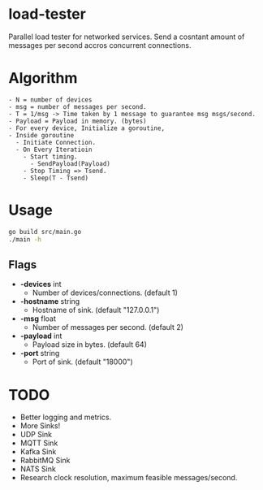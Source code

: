# load-tester

Parallel load tester for networked services. Send a cosntant amount of messages per second accros concurrent connections.

# Algorithm
```
- N = number of devices
- msg = number of messages per second.
- T = 1/msg -> Time taken by 1 message to guarantee msg msgs/second.
- Payload = Payload in memory. (bytes)
- For every device, Initialize a goroutine,
- Inside goroutine
  - Initiate Connection.
  - On Every Iteratioin
    - Start timing.
      - SendPayload(Payload)
    - Stop Timing => Tsend.
    - Sleep(T - Tsend)
```

# Usage
```bash
go build src/main.go
./main -h
```

## Flags
- **-devices** int
    - Number of devices/connections. (default 1)
- **-hostname** string
    - Hostname of sink. (default "127.0.0.1")
- **-msg** float
    - Number of messages per second. (default 2)
- **-payload** int
    - Payload size in bytes. (default 64)
- **-port** string
    - Port of sink. (default "18000")

# TODO
- Better logging and metrics.
- More Sinks!
- UDP Sink
- MQTT Sink
- Kafka Sink
- RabbitMQ Sink
- NATS Sink
- Research clock resolution, maximum feasible messages/second.